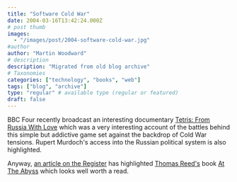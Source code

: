 ```yaml
---
title: "Software Cold War"
date: 2004-03-16T13:42:24.000Z
# post thumb
images:
  - "/images/post/2004-software-cold-war.jpg"
#author
author: "Martin Woodward"
# description
description: "Migrated from old blog archive"
# Taxonomies
categories: ["technology", "books", "web"]
tags: ["blog", "archive"]
type: "regular" # available type (regular or featured)
draft: false
---
```


BBC Four recently broadcast an interesting documentary [Tetris: From Russia With Love](http://www.bbc.co.uk/bbcfour/documentaries/features/tetris.shtml) which was a very interesting account of the battles behind this simple but addictive game set against the backdrop of Cold War tensions. Rupert Murdoch's access into the Russian political system is also highlighted.

Anyway, [an article on the Register](http://www.theregister.co.uk/content/4/36270.html) has highlighted [Thomas Reed's](http://www.af.mil/bios/bio.asp?bioID=6865) book [At The Abyss](http://www.amazon.co.uk/exec/obidos/ASIN/0891418210/woodwardwebcom) which looks well worth a read.
